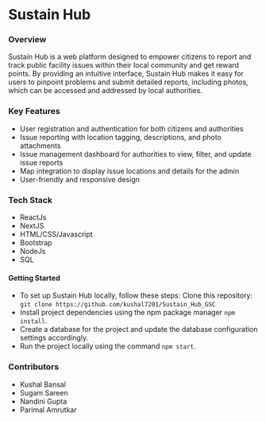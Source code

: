 # Sustain Hub
### Overview
Sustain Hub is a web platform designed to empower citizens to report and track public facility issues within their local community and get reward points. By providing an intuitive interface, Sustain Hub makes it easy for users to pinpoint problems and submit detailed reports, including photos, which can be accessed and addressed by local authorities.
### Key Features
- User registration and authentication for both citizens and authorities
- Issue reporting with location tagging, descriptions, and photo attachments
- Issue management dashboard for authorities to view, filter, and update issue reports
- Map integration to display issue locations and details for the admin
- User-friendly and responsive design

### Tech Stack
- ReactJs
- NextJS
- HTML/CSS/Javascript
- Bootstrap
- NodeJs
- SQL


#### Getting Started
- To set up Sustain Hub locally, follow these steps:
Clone this repository: ```git clone https://github.com/kushal7201/Sustain_Hub_GSC```
- Install project dependencies using the npm package manager ```npm install```.
- Create a database for the project and update the database configuration settings accordingly.
- Run the project locally using the command ```npm start```.

### Contributors
- Kushal Bansal
- Sugam Sareen
- Nandini Gupta
- Parimal Amrutkar